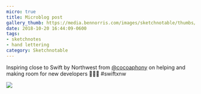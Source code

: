 ```yaml
---
micro: true
title: Microblog post
gallery_thumb: https://media.bennorris.com/images/sketchnotable/thumbs/swift-by-northwest-2018-sketchnotes-14.jpg
date: 2018-10-20 16:44:09-0600
tags:
- sketchnotes
- hand lettering
category: Sketchnotable
---
```


Inspiring close to Swift by Northwest from [@cocoaphony](https://micro.blog/cocoaphony) on helping and making room for new developers 📱✍🏼 #swiftxnw

<img src="https://media.bennorris.com/images/sketchnotable/swift-by-northwest-2018/swift-by-northwest-2018-sketchnotes-14.jpg" />